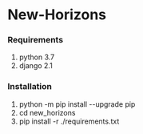 # New-Horizons

### Requirements

1. python 3.7
2. django 2.1

### Installation
1. python -m pip install --upgrade pip
2. cd new_horizons
3. pip install -r ./requirements.txt